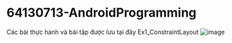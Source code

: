 # 64130713-AndroidProgramming
Các bài thực hành và bài tập được lưu tại đây
Ex1_ConstraintLayout
![image](https://github.com/user-attachments/assets/2ccbf0ab-5c10-41a2-9f1b-02a3f48584b8)
